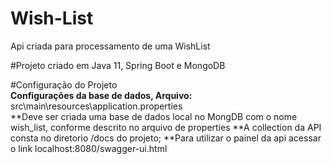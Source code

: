# Wish-List
Api criada para processamento de uma WishList

#Projeto criado em Java 11, Spring Boot e MongoDB    

#Configuração do Projeto  
**Configurações da base de dados, Arquivo:** src\main\resources\application.properties  
**Deve ser criada uma base de dados local no MongDB com o nome wish_list, conforme descrito no arquivo de properties
**A collection da API consta no diretorio /docs do projeto;
**Para utilizar o painel da api acessar o link localhost:8080/swagger-ui.html